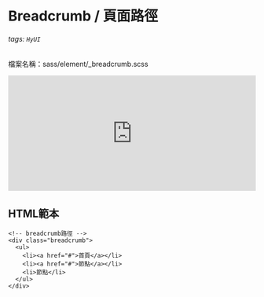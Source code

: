 # Breadcrumb / 頁面路徑

###### tags: `HyUI`
檔案名稱：sass/element/_breadcrumb.scss


<iframe height="235" style="width: 100%;" scrolling="no" title="Breadcrumb / 頁面路徑" src="https://codepen.io/u00hyui/embed/abpeybZ?height=265&theme-id=dark&default-tab=html,result" frameborder="no" loading="lazy" allowtransparency="true" allowfullscreen="true">
  See the Pen <a href='https://codepen.io/u00hyui/pen/abpeybZ'>Breadcrumb / 頁面路徑</a> by u00hyui
  (<a href='https://codepen.io/u00hyui'>@u00hyui</a>) on <a href='https://codepen.io'>CodePen</a>.
</iframe>

## HTML範本
```htmlmixed=
<!-- breadcrumb路徑 -->
<div class="breadcrumb">
  <ul>
    <li><a href="#">首頁</a></li>
    <li><a href="#">節點</a></li>
    <li>節點</li>
  </ul>
</div>
```



<style>
.ui-infobar{
max-width:95%;
}
.markdown-body{
max-width:95%;
}
</style>
